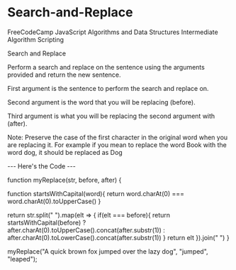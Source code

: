 # Search-and-Replace

FreeCodeCamp
    JavaScript Algorithms and Data Structures
    Intermediate Algorithm Scripting

Search and Replace

Perform a search and replace on the sentence using the arguments provided and return the new sentence.

First argument is the sentence to perform the search and replace on.

Second argument is the word that you will be replacing (before).

Third argument is what you will be replacing the second argument with (after).

Note: Preserve the case of the first character in the original word when you are replacing it. For example if you mean to replace the word Book with the word dog, it should be replaced as Dog


--- Here's the Code ---


function myReplace(str, before, after) {

  function startsWithCapital(word){
    return word.charAt(0) === word.charAt(0).toUpperCase()
}

  return str.split(" ").map(elt => {
    if(elt === before){
      return startsWithCapital(before) ? 
      after.charAt(0).toUpperCase().concat(after.substr(1)) : 
      after.charAt(0).toLowerCase().concat(after.substr(1))
    }
    return elt
  }).join(" ")
}

myReplace("A quick brown fox jumped over the lazy dog", "jumped", "leaped");
